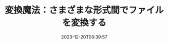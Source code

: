 ---
############################# Static ##########################
layout: "family"
date: 2023-12-20T06:39:57
draft: false

product: "Conversion"
product_tag: "conversion"

############################# Head ############################
head_title: "ファイルコンバータAPI | オンプレミスAPIとオンラインサービス"
head_description: "Word、PDF、Excel、PowerPoint、または画像ファイルを簡単に無料で変換します"

############################# Header ##########################
title: "変換魔法：さまざまな形式間でファイルを変換する"
description: |
  さまざまなソース形式から異なるターゲット形式に文書を簡単に変換します。MS Office、Apache Open Office、Adobe Acrobat Readerなどの追加のソフトウェアなしで、幅広いサポートされる変換をお楽しみください。

  ファイル、ストリーム、URL、FTPサーバー、Amazon S3、Azure Blob Storageなど、さまざまなソースからドキュメントをロードします。

  必要なインターフェイスを実装して、Amazon S3、Dropbox、Google Drive、Windows Azure、RedisなどのAmazon S3、Dropbox、Google Drive、Windows Azure、Redisなどの任意のキャッシュストレージタイプを使用します。

############################# Platforms ############################
supported_platforms:
  enable: true  
  head_title: "プラットフォームを選択してください"
  title: "サポートされているプラットフォーム"
  description: "GroupDocs.Conversionライブラリは、次のオペレーティングシステムとフレームワークをサポートしています"
  details_link_title: "詳細を見る"
  items:
    # supported_platforms loop
    - title: ".NET"
      description: "GroupDocs.Conversion for .NET"
      color: "blue"
      tag: "net"
      link: "/conversion/net/"
      features_link: "https://docs.groupdocs.com/conversion/net/system-requirements/"
      features:
        # features loop
        - content: ".NET Framework 4.6.2+  <br>  .NET Core 3.1  <br>  .NET 6+"
          rows: "3"
        # features loop
        - content: "Windows, Linux"
          rows: "1"
        # features loop
        - content: "3,000以上の変換ペア"
          rows: "1"        
    
    # supported_platforms loop
    - title: "Java"
      description: "GroupDocs.Conversion for Java"
      color: "red"
      tag: "java"
      link: "/conversion/java/"
      features_link: "https://docs.groupdocs.com/conversion/java/system-requirements/"
      features:
        # features loop
        - content: "J2SE 8.0 (1.8)+"
          rows: "3"
        # features loop
        - content:  "Windows, Linux, macOS"
          rows: "1"       
        # features loop
        - content: "3,000以上の変換ペア"
          rows: "1"        

    # supported_platforms loop
    - title: "Node.js"
      description: "GroupDocs.Conversion for Node.js"
      color: "green"
      tag: "nodejs-java"
      link: "/conversion/nodejs-java/"
      features_link: "https://docs.groupdocs.com/conversion/nodejs-java/system-requirements/"
      features:
        # features loop
        - content: "Node.js 16+  <br>  and J2SE 8.0 (1.8)+"
          rows: "3"
        # features loop
        - content:  "Windows, Linux, macOS"
          rows: "1"
        # features loop
        - content:  "3,000以上の変換ペア"
          rows: "1"


############################# Features ############################

features:
  enable: true
  title: "GroupDocs.Conversionの機能セット"
  description: "サードパーティのソフトウェアなしで、HTML、PDF、Word、Excel、PNGなどの複数のタイプのファイルを変換するAPI。"

  items:
    # feature loop
    - icon: "convert"
      title: "ドキュメントと画像を変換する"
      content: "異なるソースからさまざまなターゲット形式にファイルを変換します。"

    # feature loop
    - icon: "password"
      title: "セキュアドキュメントを開く"
      content: "暗号化されたドキュメントを開くためのパスワードを指定します。"

    # feature loop
    - icon: "load"
      title: "どこからでもファイルをロードする"
      content: "ファイル、URL、FTPサーバー、Amazon S3など、さまざまな場所からドキュメントをロードします。"
    
    # feature loop
    - icon: "settings"
      title: "出力設定を管理する"
      content: "ページの回転と並べ替え、ノートとコメントをレンダリングするかどうかを指定します。"


############################# Code samples ############################
code_samples:
  enable: true
  title: "GroupDocs.Conversionコードサンプル"
  description: "C＃、Java、TypeScriptでのGroupDocs.Conversion操作の典型的な使用例"
  items:
    # code sample loop
    - title: "数行のコードでPDFをDOCXに変換する"
      content: |
       GroupDocs.Conversionを使用して、数行のコードでPDFファイルをDOCXに変換できます。 Microsoft WordやAdobe Acrobatのようなサードパーティのソフトウェアは必要ありません。 これが実現できる方法の例です：
      samples:
        - language: "C#"
          color: "blue"
          content: |
            ```csharp {style=abap}   
            // ソースPDFファイルをロードする
            using (var converter = new GroupDocs.Conversion.Converter("sample.pdf"))
            {
                // DOCX形式の変換オプションを設定します
                var options = new WordProcessingConvertOptions();
                // DOCX形式に変換します
                converter.Convert("converted.docx", options);
            }
            ```
        - language: "Java"
          color: "red"
          content: |
            ```java {style=abap}   
            import com.groupdocs.conversion.Converter;
            import com.groupdocs.conversion.options.convert.WordProcessingConvertOptions;
            ...
            // ソースPDFファイルをロードする
            Converter converter = new Converter("sample.pdf");
            // DOCX形式の変換オプションを設定します
            WordProcessingConvertOptions options = new WordProcessingConvertOptions();
            // DOCX形式に変換します
            converter.convert("converted.docx", options);
            ```
        - language: "TypeScript"
          color: "green"
          content: |
            ```javascript {style=abap}  
            // ソースPDFファイルをロードする
            const converter = new groupdocs.conversion.Converter("sample.pdf");
            // DOCX形式の変換オプションを設定します
            const options = new groupdocs.conversion.WordProcessingConvertOptions();
            // DOCX形式に変換します
            converter.convert("converted.docx", options);
            ```


############################# Formats ############################
formats:
  enable: true
  title:  "60以上のファイル形式がサポートされています"
  description: "GroupDocs.Conversionは、最も人気のあるファイル形式での操作をサポートしています。"


############################# Metrics ############################

metrics:
  enable: true
  title: "詳細なメトリクスと統計的洞察"
  description: "主要な数字の詳細な分析にダイブし、成果、影響、および成長について包括的なメトリクスと統計的洞察を提供します。"

  items:
    # metrics loop
    - number: "3K+"
      title: "サポートされている変換ペア"
      content: "Microsoft Office、PDF、画像、ビデオ、オーディオ、およびデータベースなど、サポートされている数千のペアでファイルを簡単に変換します。 ユーザーが様々なファイルタイプを柔軟性と便利さのためにシームレスに変換できるようにします。"
    # metrics loop
    - number: "1.0M"
      title: "NuGetのダウンロード"
      content: "私たちのNuGetパッケージを選んだ満足のいくユーザーに参加してください。 私たちのソリューションは、開発者コミュニティで信頼され、広く採用されているリソースとなり、数え切れないほどのプロジェクトにシームレスな統合と貴重な機能を提供しています。"

    # metrics loop
    - number: "10+"
      title: "ライブラリ"
      content: "私たちの製品には10以上のライブラリが含まれており、パ フォーマンスを最適化するための高度な機能を提供しています。 これらのライブラリは、無類の機能を備えたさまざまな開発ニーズを満たすように設計されています。"
    
    # metrics loop
    - number: "100+"
      title: "満足した顧客"
      content: "卓越性に基づいて、製品は100人以上の満足した顧客の信頼を得ており、その堅牢な機能と信頼性の高いパフォーマンスに依存しています。 当社の革新的なソリューションで成功と効率性を見つけてください。"


############################# Customers ############################
# logo size X1 => 170:70  X2 => 340 : 140

customers:
  enable: true
  title: "私たちの幸せな顧客"
  description: "GroupDocsライブラリは、世界中の有名なブランドによって使用されています。"

  items:
    # customers loop
    - title: "BenQ Corporation"
      logo: "benq"
    # customers loop
    - title: "Nasdaq Stock Market"
      logo: "nasdaq"
    # customers loop
    - title: "AT&T Inc."
      logo: "att"
    # customers loop
    - title: "AstraZeneca"
      logo: "astrazeneca"
    # customers loop
    - title: "Central Bank of Argentina"
      logo: "argentinacentralbank"
    # customers loop
    - title: "Roche Holding AG"
      logo: "roche"
    # customers loop
    - title: "Capita"
      logo: "capita"
    # customers loop
    - title: "Axa S.A."
      logo: "axa"
    # customers loop
    - title: "Instructure Inc."
      logo: "instructure"
     # customers loop
    - title: "Wipro"
      logo: "wipro"



############################# Actions ############################

actions:
  enable: true
  title: "開始の準備ができましたか？"
  description: "GroupDocs.Conversionの機能を無料で試してみるか、ライセンスをリクエストしてください"

  items:
    #  loop
    - title: ".NET"
      link: "/conversion/net/"
      color: "blue"
        #  loop
    - title: "Java"
      link: "/conversion/java/"
      color: "red"
        #  loop
    - title: "Node.js"
      link: "/conversion/nodejs-java/"
      color: "green"


############################# Faq ############################

faq:
  enable: true
  title: "よくある質問と懸念"
  description: "FAQセクションでよくある質問に迅速に対処して、お客様の疑問や懸念を解決します。"

  items:
    #  loop
    - question: "GroupDocs製品を購入前に評価できますか？"
      answer: |
        はい！ GroupDocs製品にはリスクフリーの評価版が用意されています。 開発者がAPIをダウンロードして試して、必要なものを100％確認してから購入することを強くお勧めします。
    #  loop
    - question: "GroupDocsは製品デモを行っていますか？"
      answer: |
        いいえ、私たちの焦点はAPIにあり、可能な限り最も機能的で安定した製品を提供することです。 プロダクトを自分でテストするための[一時ライセンス](https://purchase.groupdocs.com/temporary-license/)として、完全に機能する無料トライアルを提供しています。
    #  loop
    - question: "どこから製品をダウンロードできますか？"
      answer: |
        すべての製品は[ウェブサイト](https://releases.groupdocs.com)からダウンロードできます。 ソフトウェアの物理的なコピーを郵送することはありません。    
    #  loop
    - question: "GroupDocsの開発者ライセンスはユーザーごとですか、それとも名前のあるユーザーごとですか？"
      answer: |
        GroupDocsの開発者ライセンスはユーザーごとになっています。 コーディングチームのメンバーが時間の経過とともに変わることがあり、そのたびにライセンスを更新することは実用的ではないためです。
    #  loop
    - question: "ビルドまたはCI（Continuous Integration）サーバーには別のライセンスが必要ですか？"
      answer: |
        いいえ、GroupDocs製品を別のサーバーにインストールしてソリューションを構築する目的でお使いいただけるのは嬉しいです。 これは追加料金はかからず、GroupDocsとの契約条件を回避するためにこのインストールを使用しないでください。 購入したライセンスによって課される再配布または場所の制限を尊重してください。

############################# Cloud ############################

cloud_links:
  enable: true
  title: "GroupDocs.ConversionのローコードAPI"
  description: "クラウドベースのREST APIを使用して、任意のアプリケーションでドキュメントまたは画像の変換を高速化します"

  items:
    #  loop
    - icon: "groupdocs_conversion-for-curl"
      title: "GroupDocs.Conversion Cloud for cURL"
      link: "https://products.groupdocs.cloud/conversion/curl"
      content: "cURL RESTfulファイル変換APIを活用して、Microsoft Office、PDF、Eメール、プロジェクト、HTMLなどさまざまなファイル形式をアプリケーション内で簡単に変換します。"

    #  loop
    - icon: "groupdocs_conversion-for-net"
      title: "GroupDocs.Conversion Cloud for .NET"
      link: "https://products.groupdocs.cloud/conversion/net"
      content: "Cloud SDKを使用して、Microsoft Office、PDF、Eメール、プロジェクト、HTML、およびさまざまな一般的なファイル形式を任意のプラットフォームでシームレスに変換するための.NETファイル変換REST API。"
    #  loop
    - icon: "groupdocs_conversion-for-java"
      title: "GroupDocs.Conversion Cloud for Java"
      link: "https://products.groupdocs.cloud/conversion/java"
      content: "高度なドキュメント変換機能でクラウドベースのJavaアプリケーションを強化し、REST API呼び出しを行うことができる任意のプラットフォームで利用できます。"

############################# Apps ############################

app_links:
  enable: true
  title: "GroupDocs.Conversion NoCodeアプリ"
  description: "ブラウザで100以上の人気のあるファイル形式を変換できるオンラインアプリケーション"

  items:
    #  loop
    - icon: "groupdocs_conversion-app"
      title: "GroupDocs.Conversion <br> Total"
      link: "https://products.groupdocs.app/conversion/total"
      content: "PDF、XLSX、DOCX、XPS、HTMLなどの数百の形式を簡単に変換します。"

    #  loop
    - icon: "groupdocs_words-app"
      title:  "GroupDocs.Conversion <br> DOC to XLS"
      link: "https://products.groupdocs.app/conversion/doc-to-xls"
      content: "Webブラウザーから直接、DOCをXLS形式に変換するための無料のオンラインアプリケーション。"

    #  loop
    - icon: "groupdocs_pdf-app"
      title:  "GroupDocs.Conversion <br> PDF to DOCX"
      link: "https://products.groupdocs.app/conversion/pdf-to-docx"
      content: "ユーザーフレンドリーなインターフェースを介して、PDFドキュメントをWord（DOCX）形式に簡単に変換します。"
    

---